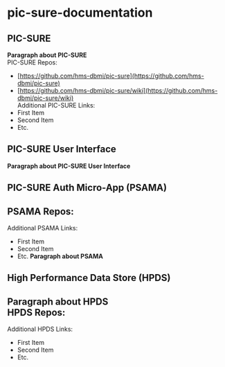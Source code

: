 # pic-sure-documentation
## PIC-SURE
**Paragraph about PIC-SURE**  
PIC-SURE Repos:
- [https://github.com/hms-dbmi/pic-sure](https://github.com/hms-dbmi/pic-sure)
- [https://github.com/hms-dbmi/pic-sure/wiki](https://github.com/hms-dbmi/pic-sure/wiki)<br>
Additional PIC-SURE Links:
- First Item
- Second Item
- Etc.
## PIC-SURE User Interface
**Paragraph about PIC-SURE User Interface**  
## PIC-SURE Auth Micro-App (PSAMA)
PSAMA Repos:
- 
Additional PSAMA Links:
- First Item
- Second Item
- Etc.
**Paragraph about PSAMA**  
## High Performance Data Store (HPDS)
**Paragraph about HPDS**  
HPDS Repos:
- 
Additional HPDS Links:
- First Item
- Second Item
- Etc.

